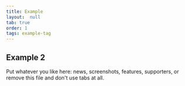 ```yaml
---
title: Example
layout:  null
tab: true
order: 1
tags: example-tag
---
```


## Example 2

Put whatever you like here: news, screenshots, features, supporters, or remove this file and don't use tabs at all.
